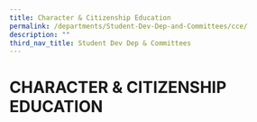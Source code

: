 ```yaml
---
title: Character & Citizenship Education
permalink: /departments/Student-Dev-Dep-and-Committees/cce/
description: ""
third_nav_title: Student Dev Dep & Committees
---
```

# CHARACTER & CITIZENSHIP EDUCATION
